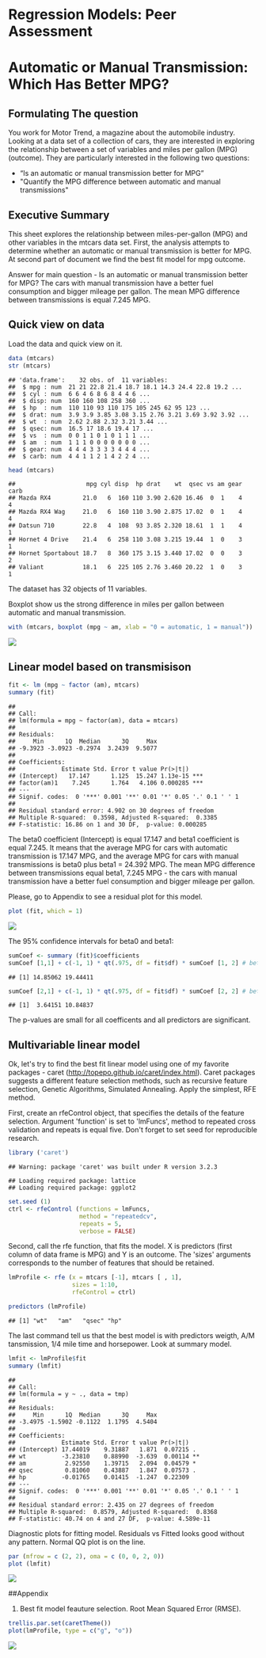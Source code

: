 # Regression Models: Peer Assessment
# Automatic or Manual Transmission: Which Has Better MPG?

## Formulating The question
You work for Motor Trend, a magazine about the automobile industry. Looking at a data set of a collection of cars, they are interested in exploring the relationship between a set of variables and miles per gallon (MPG) (outcome). They are particularly interested in the following two questions:

- “Is an automatic or manual transmission better for MPG”
- "Quantify the MPG difference between automatic and manual transmissions"

## Executive Summary

This sheet explores the relationship between miles-per-gallon (MPG) and other variables in the mtcars data set. First, the analysis attempts to determine whether an automatic or manual transmission is better for MPG. At second part of document we find the best fit model for mpg outcome.

Answer for main question - Is an automatic or manual transmission better for MPG? The cars with manual transmission have a better fuel consumption and bigger mileage per gallon. The mean MPG difference between transmissions is equal 7.245 MPG. 

## Quick view on data
Load the data and quick view on it.

```r
data (mtcars)
str (mtcars)
```

```
## 'data.frame':	32 obs. of  11 variables:
##  $ mpg : num  21 21 22.8 21.4 18.7 18.1 14.3 24.4 22.8 19.2 ...
##  $ cyl : num  6 6 4 6 8 6 8 4 4 6 ...
##  $ disp: num  160 160 108 258 360 ...
##  $ hp  : num  110 110 93 110 175 105 245 62 95 123 ...
##  $ drat: num  3.9 3.9 3.85 3.08 3.15 2.76 3.21 3.69 3.92 3.92 ...
##  $ wt  : num  2.62 2.88 2.32 3.21 3.44 ...
##  $ qsec: num  16.5 17 18.6 19.4 17 ...
##  $ vs  : num  0 0 1 1 0 1 0 1 1 1 ...
##  $ am  : num  1 1 1 0 0 0 0 0 0 0 ...
##  $ gear: num  4 4 4 3 3 3 3 4 4 4 ...
##  $ carb: num  4 4 1 1 2 1 4 2 2 4 ...
```

```r
head (mtcars)
```

```
##                    mpg cyl disp  hp drat    wt  qsec vs am gear carb
## Mazda RX4         21.0   6  160 110 3.90 2.620 16.46  0  1    4    4
## Mazda RX4 Wag     21.0   6  160 110 3.90 2.875 17.02  0  1    4    4
## Datsun 710        22.8   4  108  93 3.85 2.320 18.61  1  1    4    1
## Hornet 4 Drive    21.4   6  258 110 3.08 3.215 19.44  1  0    3    1
## Hornet Sportabout 18.7   8  360 175 3.15 3.440 17.02  0  0    3    2
## Valiant           18.1   6  225 105 2.76 3.460 20.22  1  0    3    1
```
The dataset has 32 objects of 11 variables. 

Boxplot show us the strong difference in miles per gallon between automatic and manual transmission.

```r
with (mtcars, boxplot (mpg ~ am, xlab = "0 = automatic, 1 = manual"))
```

![](PA_files/figure-html/unnamed-chunk-2-1.png) 

## Linear model based on transmisison


```r
fit <- lm (mpg ~ factor (am), mtcars)
summary (fit)
```

```
## 
## Call:
## lm(formula = mpg ~ factor(am), data = mtcars)
## 
## Residuals:
##     Min      1Q  Median      3Q     Max 
## -9.3923 -3.0923 -0.2974  3.2439  9.5077 
## 
## Coefficients:
##             Estimate Std. Error t value Pr(>|t|)    
## (Intercept)   17.147      1.125  15.247 1.13e-15 ***
## factor(am)1    7.245      1.764   4.106 0.000285 ***
## ---
## Signif. codes:  0 '***' 0.001 '**' 0.01 '*' 0.05 '.' 0.1 ' ' 1
## 
## Residual standard error: 4.902 on 30 degrees of freedom
## Multiple R-squared:  0.3598,	Adjusted R-squared:  0.3385 
## F-statistic: 16.86 on 1 and 30 DF,  p-value: 0.000285
```
The beta0 coefficient (Intercept) is equal 17.147 and beta1 coefficient is equal 7.245. It means that the average MPG for cars with automatic transmission is 17.147 MPG, and the average MPG for cars with manual transmissions is beta0 plus beta1 = 24.392 MPG.
The mean MPG difference between transmissions equal beta1, 7.245 MPG - the cars with manual transmission have a better fuel consumption and bigger mileage per gallon.

Please, go to Appendix to see a residual plot for this model.


```r
plot (fit, which = 1)
```

![](PA_files/figure-html/unnamed-chunk-4-1.png) 

The 95% confidence intervals for beta0 and beta1:

```r
sumCoef <- summary (fit)$coefficients
sumCoef [1,1] + c(-1, 1) * qt(.975, df = fit$df) * sumCoef [1, 2] # beta0
```

```
## [1] 14.85062 19.44411
```

```r
sumCoef [2,1] + c(-1, 1) * qt(.975, df = fit$df) * sumCoef [2, 2] # beta1
```

```
## [1]  3.64151 10.84837
```

The p-values are small for all coefficents and all predictors are significant. 

## Multivariable linear model

Ok, let's try to find the best fit linear model using one of my favorite packages - caret (http://topepo.github.io/caret/index.html).
Caret packages suggests a different feature selection methods, such as recursive feature selection, Genetic Algorithms, Simulated Annealing. Apply the simplest, RFE method.

First, create an rfeControl object, that  specifies the details of the feature selection. Argument 'function' is set to 'lmFuncs', method to repeated cross validation and repeats is equal five. Don't forget to set seed for reproducible research.


```r
library ('caret')
```

```
## Warning: package 'caret' was built under R version 3.2.3
```

```
## Loading required package: lattice
## Loading required package: ggplot2
```

```r
set.seed (1)
ctrl <- rfeControl (functions = lmFuncs,
                    method = "repeatedcv",
                    repeats = 5,
                    verbose = FALSE)
```

Second, call the rfe function, that fits the model. X is predictors (first column of data frame is MPG) and Y is an outcome. The 'sizes' arguments corresponds to the number of features that should be retained.

```r
lmProfile <- rfe (x = mtcars [-1], mtcars [ , 1],
                  sizes = 1:10,
                  rfeControl = ctrl)

predictors (lmProfile)
```

```
## [1] "wt"   "am"   "qsec" "hp"
```

The last command tell us that the best model is with predictors weigth, A/M tansmission, 1/4 mile time and horsepower.
Look at summary model.

```r
lmfit <- lmProfile$fit
summary (lmfit)
```

```
## 
## Call:
## lm(formula = y ~ ., data = tmp)
## 
## Residuals:
##     Min      1Q  Median      3Q     Max 
## -3.4975 -1.5902 -0.1122  1.1795  4.5404 
## 
## Coefficients:
##             Estimate Std. Error t value Pr(>|t|)   
## (Intercept) 17.44019    9.31887   1.871  0.07215 . 
## wt          -3.23810    0.88990  -3.639  0.00114 **
## am           2.92550    1.39715   2.094  0.04579 * 
## qsec         0.81060    0.43887   1.847  0.07573 . 
## hp          -0.01765    0.01415  -1.247  0.22309   
## ---
## Signif. codes:  0 '***' 0.001 '**' 0.01 '*' 0.05 '.' 0.1 ' ' 1
## 
## Residual standard error: 2.435 on 27 degrees of freedom
## Multiple R-squared:  0.8579,	Adjusted R-squared:  0.8368 
## F-statistic: 40.74 on 4 and 27 DF,  p-value: 4.589e-11
```

Diagnostic plots for fitting model. Residuals vs Fitted looks good without any pattern. Normal QQ plot is on the line.

```r
par (mfrow = c (2, 2), oma = c (0, 0, 2, 0))
plot (lmfit)
```

![](PA_files/figure-html/unnamed-chunk-9-1.png) 

##Appendix
1. Best fit model feauture selection. Root Mean Squared Error (RMSE).

```r
trellis.par.set(caretTheme())
plot(lmProfile, type = c("g", "o"))
```

![](PA_files/figure-html/unnamed-chunk-10-1.png) 
